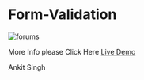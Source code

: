 # Form-Validation

![forums](https://user-images.githubusercontent.com/59916393/89128222-b1a8a000-d511-11ea-8a7f-9b391f30911d.JPG)


More Info please Click Here [Live Demo](https://upbeat-saha-bf71f6.netlify.app)


Ankit Singh
